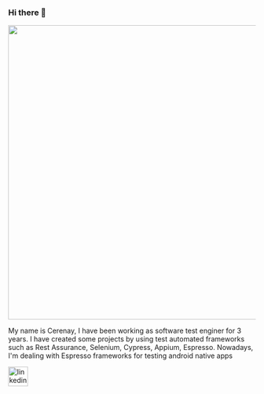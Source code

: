 
### Hi there 👋

<div id="header" align="center">
  <img src="https://media.giphy.com/media/3kPDmoWdBpQPNhCnUG/giphy.gif" width="600"/>
</div>

My name is Cerenay, I have been working as software test enginer for 3 years. I have created some projects by using test automated frameworks such as Rest Assurance, Selenium, Cypress, Appium, Espresso. Nowadays, I'm dealing with Espresso frameworks for testing android native apps 



[<img src='https://cdn.jsdelivr.net/npm/simple-icons@3.0.1/icons/linkedin.svg' alt='linkedin' height='40'>](https://www.linkedin.com/in/https://www.linkedin.com/in/cerenaycoskun4//)  

